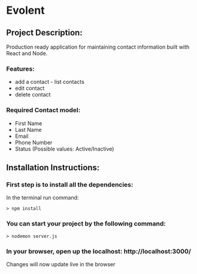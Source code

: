 # Evolent

## Project Description:
Production ready application for maintaining contact information built with React and Node. 

### Features:
- add a contact - list contacts
- edit contact
- delete contact

### Required Contact model: 
- First Name
- Last Name
- Email
- Phone Number
- Status (Possible values: Active/Inactive)

## Installation Instructions:

### First step is to install all the dependencies:

In the terminal run command: 
```
> npm install
```

### You can start your project by the following command:
```
> nodemon server.js
```

### In your browser, open up the localhost: http://localhost:3000/
Changes will now update live in the browser
